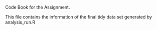Code Book for the Assignment.

This file contains the information of the final tidy data set generated by analysis_run.R
